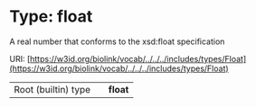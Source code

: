 
# Type: float


A real number that conforms to the xsd:float specification

URI: [https://w3id.org/biolink/vocab/../../../includes/types/Float](https://w3id.org/biolink/vocab/../../../includes/types/Float)

|  |  |  |
| --- | --- | --- |
| Root (builtin) type | | **float** |
